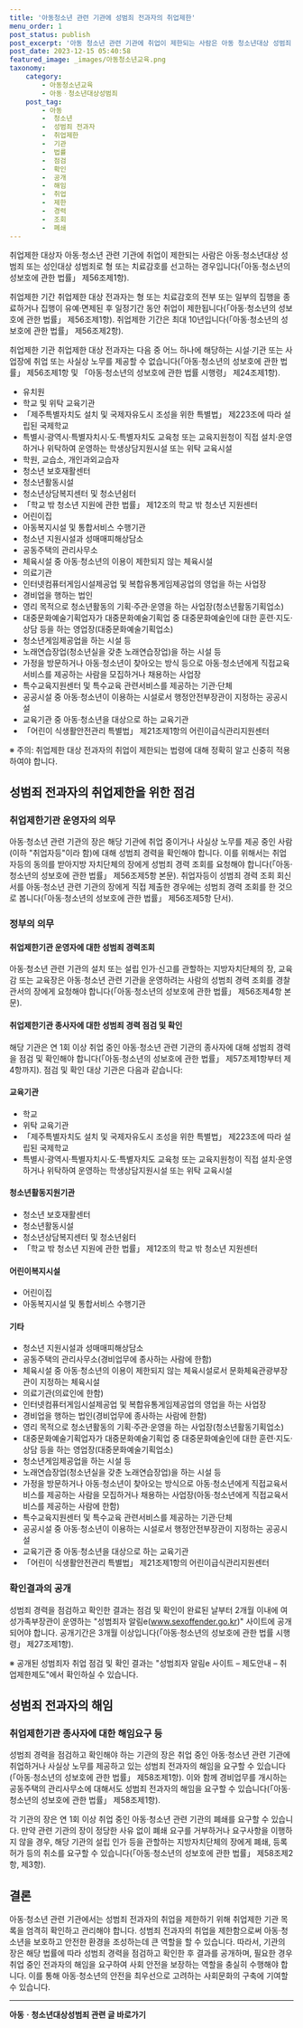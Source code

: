 ```yaml
---
title: '아동청소년 관련 기관에 성범죄 전과자의 취업제한'
menu_order: 1
post_status: publish
post_excerpt: '아동 청소년 관련 기관에 취업이 제한되는 사람은 아동 청소년대상 성범죄 또는 성인대상 성범죄로 형 또는 치료감호를 선고하는 경우입니다  아동 청소년의 성보호에 관한 법률  제56조제1항 .'
post_date: 2023-12-15 05:40:58
featured_image: _images/아동청소년교육.png
taxonomy:
    category:
        - 아동청소년교육
        - 아동ㆍ청소년대상성범죄
    post_tag:
        - 아동
        -  청소년
        -  성범죄 전과자
        -  취업제한
        -  기관
        -  법률
        -  점검
        -  확인
        -  공개
        -  해임
        -  취업
        -  제한
        -  경력
        -  조회
        -  폐쇄
---
```



취업제한 대상자
아동·청소년 관련 기관에 취업이 제한되는 사람은 아동·청소년대상 성범죄 또는 성인대상 성범죄로 형 또는 치료감호를 선고하는 경우입니다(「아동·청소년의 성보호에 관한 법률」 제56조제1항).

취업제한 기간
취업제한 대상 전과자는 형 또는 치료감호의 전부 또는 일부의 집행을 종료하거나 집행이 유예·면제된 후 일정기간 동안 취업이 제한됩니다(「아동·청소년의 성보호에 관한 법률」 제56조제1항). 취업제한 기간은 최대 10년입니다(「아동·청소년의 성보호에 관한 법률」 제56조제2항).

취업제한 기관
취업제한 대상 전과자는 다음 중 어느 하나에 해당하는 시설·기관 또는 사업장에 취업 또는 사실상 노무를 제공할 수 없습니다(「아동·청소년의 성보호에 관한 법률」 제56조제1항 및 「아동·청소년의 성보호에 관한 법률 시행령」 제24조제1항).
- 유치원
- 학교 및 위탁 교육기관
- 「제주특별자치도 설치 및 국제자유도시 조성을 위한 특별법」 제223조에 따라 설립된 국제학교
- 특별시·광역시·특별자치시·도·특별자치도 교육청 또는 교육지원청이 직접 설치·운영하거나 위탁하여 운영하는 학생상담지원시설 또는 위탁 교육시설
- 학원, 교습소, 개인과외교습자
- 청소년 보호재활센터
- 청소년활동시설
- 청소년상담복지센터 및 청소년쉼터
- 「학교 밖 청소년 지원에 관한 법률」 제12조의 학교 밖 청소년 지원센터
- 어린이집
- 아동복지시설 및 통합서비스 수행기관
- 청소년 지원시설과 성매매피해상담소
- 공동주택의 관리사무소
- 체육시설 중 아동·청소년의 이용이 제한되지 않는 체육시설
- 의료기관
- 인터넷컴퓨터게임시설제공업 및 복합유통게임제공업의 영업을 하는 사업장
- 경비업을 행하는 법인
- 영리 목적으로 청소년활동의 기획·주관·운영을 하는 사업장(청소년활동기획업소)
- 대중문화예술기획업자가 대중문화예술기획업 중 대중문화예술인에 대한 훈련·지도·상담 등을 하는 영업장(대중문화예술기획업소)
- 청소년게임제공업을 하는 시설 등
- 노래연습장업(청소년실을 갖춘 노래연습장업)을 하는 시설 등
- 가정을 방문하거나 아동·청소년이 찾아오는 방식 등으로 아동·청소년에게 직접교육서비스를 제공하는 사람을 모집하거나 채용하는 사업장
- 특수교육지원센터 및 특수교육 관련서비스를 제공하는 기관·단체
- 공공시설 중 아동·청소년이 이용하는 시설로서 행정안전부장관이 지정하는 공공시설
- 교육기관 중 아동·청소년을 대상으로 하는 교육기관
- 「어린이 식생활안전관리 특별법」 제21조제1항의 어린이급식관리지원센터

※ 주의: 취업제한 대상 전과자의 취업이 제한되는 법령에 대해 정확히 알고 신중히 적용하여야 합니다.

## 성범죄 전과자의 취업제한을 위한 점검

### 취업제한기관 운영자의 의무
아동·청소년 관련 기관의 장은 해당 기관에 취업 중이거나 사실상 노무를 제공 중인 사람(이하 "취업자등"이라 함)에 대해 성범죄 경력을 확인해야 합니다. 이를 위해서는 취업자등의 동의를 받아지방 자치단체의 장에게 성범죄 경력 조회를 요청해야 합니다(「아동·청소년의 성보호에 관한 법률」 제56조제5항 본문). 취업자등이 성범죄 경력 조회 회신서를 아동·청소년 관련 기관의 장에게 직접 제출한 경우에는 성범죄 경력 조회를 한 것으로 봅니다(「아동·청소년의 성보호에 관한 법률」 제56조제5항 단서).

### 정부의 의무
#### 취업제한기관 운영자에 대한 성범죄 경력조회
아동·청소년 관련 기관의 설치 또는 설립 인가·신고를 관할하는 지방자치단체의 장, 교육감 또는 교육장은 아동·청소년 관련 기관을 운영하려는 사람의 성범죄 경력 조회를 경찰관서의 장에게 요청해야 합니다(「아동·청소년의 성보호에 관한 법률」 제56조제4항 본문).

#### 취업제한기관 종사자에 대한 성범죄 경력 점검 및 확인
해당 기관은 연 1회 이상 취업 중인 아동·청소년 관련 기관의 종사자에 대해 성범죄 경력을 점검 및 확인해야 합니다(「아동·청소년의 성보호에 관한 법률」 제57조제1항부터 제4항까지). 점검 및 확인 대상 기관은 다음과 같습니다:

#### 교육기관
- 학교
- 위탁 교육기관
- 「제주특별자치도 설치 및 국제자유도시 조성을 위한 특별법」 제223조에 따라 설립된 국제학교
- 특별시·광역시·특별자치시·도·특별자치도 교육청 또는 교육지원청이 직접 설치·운영하거나 위탁하여 운영하는 학생상담지원시설 또는 위탁 교육시설

#### 청소년활동지원기관
- 청소년 보호재활센터
- 청소년활동시설
- 청소년상담복지센터 및 청소년쉼터
- 「학교 밖 청소년 지원에 관한 법률」 제12조의 학교 밖 청소년 지원센터

#### 어린이복지시설
- 어린이집
- 아동복지시설 및 통합서비스 수행기관

#### 기타
- 청소년 지원시설과 성매매피해상담소
- 공동주택의 관리사무소(경비업무에 종사하는 사람에 한함)
- 체육시설 중 아동·청소년의 이용이 제한되지 않는 체육시설로서 문화체육관광부장관이 지정하는 체육시설
- 의료기관(의료인에 한함)
- 인터넷컴퓨터게임시설제공업 및 복합유통게임제공업의 영업을 하는 사업장
- 경비업을 행하는 법인(경비업무에 종사하는 사람에 한함)
- 영리 목적으로 청소년활동의 기획·주관·운영을 하는 사업장(청소년활동기획업소)
- 대중문화예술기획업자가 대중문화예술기획업 중 대중문화예술인에 대한 훈련·지도·상담 등을 하는 영업장(대중문화예술기획업소)
- 청소년게임제공업을 하는 시설 등
- 노래연습장업(청소년실을 갖춘 노래연습장업)을 하는 시설 등
- 가정을 방문하거나 아동·청소년이 찾아오는 방식으로 아동·청소년에게 직접교육서비스를 제공하는 사람을 모집하거나 채용하는 사업장(아동·청소년에게 직접교육서비스를 제공하는 사람에 한함)
- 특수교육지원센터 및 특수교육 관련서비스를 제공하는 기관·단체
- 공공시설 중 아동·청소년이 이용하는 시설로서 행정안전부장관이 지정하는 공공시설
- 교육기관 중 아동·청소년을 대상으로 하는 교육기관
- 「어린이 식생활안전관리 특별법」 제21조제1항의 어린이급식관리지원센터

### 확인결과의 공개
성범죄 경력을 점검하고 확인한 결과는 점검 및 확인이 완료된 날부터 2개월 이내에 여성가족부장관이 운영하는 "성범죄자 알림e(www.sexoffender.go.kr)" 사이트에 공개되어야 합니다. 공개기간은 3개월 이상입니다(「아동·청소년의 성보호에 관한 법률 시행령」 제27조제1항).

※ 공개된 성범죄자 취업 점검 및 확인 결과는 "성범죄자 알림e 사이트 – 제도안내 – 취업제한제도"에서 확인하실 수 있습니다.

## 성범죄 전과자의 해임

### 취업제한기관 종사자에 대한 해임요구 등
성범죄 경력을 점검하고 확인해야 하는 기관의 장은 취업 중인 아동·청소년 관련 기관에 취업하거나 사실상 노무를 제공하고 있는 성범죄 전과자의 해임을 요구할 수 있습니다(「아동·청소년의 성보호에 관한 법률」 제58조제1항). 이와 함께 경비업무를 개시하는 공동주택의 관리사무소에 대해서도 성범죄 전과자의 해임을 요구할 수 있습니다(「아동·청소년의 성보호에 관한 법률」 제58조제1항).

각 기관의 장은 연 1회 이상 취업 중인 아동·청소년 관련 기관의 폐쇄를 요구할 수 있습니다. 만약 관련 기관의 장이 정당한 사유 없이 폐쇄 요구를 거부하거나 요구사항을 이행하지 않을 경우, 해당 기관의 설립 인가 등을 관할하는 지방자치단체의 장에게 폐쇄, 등록허가 등의 취소를 요구할 수 있습니다(「아동·청소년의 성보호에 관한 법률」 제58조제2항, 제3항).

## 결론

아동·청소년 관련 기관에서는 성범죄 전과자의 취업을 제한하기 위해 취업제한 기관 목록을 엄격히 확인하고 관리해야 합니다. 성범죄 전과자의 취업을 제한함으로써 아동·청소년을 보호하고 안전한 환경을 조성하는데 큰 역할을 할 수 있습니다. 따라서, 기관의 장은 해당 법률에 따라 성범죄 경력을 점검하고 확인한 후 결과를 공개하며, 필요한 경우 취업 중인 전과자의 해임을 요구하여 사회 안전을 보장하는 역할을 충실히 수행해야 합니다. 이를 통해 아동·청소년의 안전을 최우선으로 고려하는 사회문화의 구축에 기여할 수 있습니다.
<!-- wp:separator -->
<hr class="wp-block-separator has-alpha-channel-opacity"/>
<!-- /wp:separator -->

<!-- wp:group {"backgroundColor":"base","layout":{"type":"constrained"}} -->
<div class="wp-block-group has-base-background-color has-background"><!-- wp:paragraph {"align":"center","fontSize":"medium"} -->
<p class="has-text-align-center has-large-font-size"><strong>아동ㆍ청소년대상성범죄 관련 글 바로가기</strong></p>
<!-- /wp:paragraph -->


<!-- wp:latest-posts
{"categories":[{"id":31838,"count":19,"description":"","link":"https://uknowlaw.com/category/%ec%95%84%eb%8f%99%e3%86%8d%ec%b2%ad%ec%86%8c%eb%85%84%eb%8c%80%ec%83%81%ec%84%b1%eb%b2%94%ec%a3%84/","name":"아동ㆍ청소년대상성범죄","slug":"아동ㆍ청소년대상성범죄","taxonomy":"category","parent":0,"meta":[],"_links":{"self":[{"href":"https://uknowlaw.com/wp-json/wp/v2/categories/31838"}],"collection":[{"href":"https://uknowlaw.com/wp-json/wp/v2/categories"}],"about":[{"href":"https://uknowlaw.com/wp-json/wp/v2/taxonomies/category"}],"wp:post_type":[{"href":"https://uknowlaw.com/wp-json/wp/v2/posts?categories=31838"}],"curies":[{"name":"wp","href":"https://api.w.org/{rel}","templated":true}]}}],"postsToShow":100,"excerptLength":28,"postLayout":"grid","columns":2,"featuredImageAlign":"left","featuredImageSizeSlug":"large","fontSize":"small"} /--></div>
<!-- /wp:group -->
